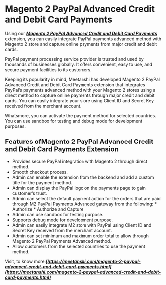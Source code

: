 # Magento 2 PayPal Advanced Credit and Debit Card Payments




Using our   ***[Magento 2 PayPal Advanced Credit and Debit Card Payments](https://meetanshi.com/magento-2-paypal-advanced-credit-and-debit-card-payments.html)*** extension, you can easily integrate PayPal payments advanced method with Magento 2 store and capture online payments from major credit and debit cards.


PayPal payment processing service provider is trusted and used by thousands of businesses globally. It offers convenient, easy to use, and secure payment facilities to its customers.

 Keeping its popularity in mind, Meetanshi has developed Magento 2 PayPal Advanced Credit and Debit Card Payments
 extension that integrates PayPal’s payments advanced method with your Magento 2 stores using a direct method to capture online payments through major credit and debit cards. You can easily integrate your store using Client ID and Secret Key received from the merchant account.

Whatsmore, you can activate the payment method for selected countries. You can use sandbox for testing and debug mode for development purposes.


## Features ofMagento 2 PayPal Advanced Credit and Debit Card Payments Extension

*    Provides secure PayPal integration with Magento 2 through direct method.
*   Smooth checkout process.
*   Admin can enable the extension from the backend and add a custom title for the payment method.
*   Admin can display the PayPal logo on the payments page to gain customer’s trust.
*   Admin can select the default payment action for the orders that are paid through M2 PayPal Payments Advanced gateway from the following:
           *   Authorize
           *   Authorize and Capture
*   Admin can use sandbox for testing purpose.
*   Supports debug mode for development purpose.
*   Admin can easily integrate M2 store with PayPal using Client ID and Secret Key received from the merchant account.
*   Admin can set minimum and maximum order total to allow through Magento 2 PayPal Payments Advanced method.
*   Allow customers from the selected countries to use the payment method.

Visit, to know more:***[https://meetanshi.com/magento-2-paypal-advanced-credit-and-debit-card-payments.html](https://meetanshi.com/magento-2-paypal-advanced-credit-and-debit-card-payments.html)***


